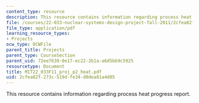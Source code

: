 ```yaml
---
content_type: resource
description: This resource contains information regarding process heat progress report.
file: /courses/22-033-nuclear-systems-design-project-fall-2011/2cfea82f273c519dfe34d0dea81a4d05_MIT22_033F11_proj_p2_heat.pdf
file_type: application/pdf
learning_resource_types:
- Projects
ocw_type: OCWFile
parent_title: Projects
parent_type: CourseSection
parent_uid: 72ee7639-0e17-ec22-2b1a-a6d5bb9c5925
resourcetype: Document
title: MIT22_033F11_proj_p2_heat.pdf
uid: 2cfea82f-273c-519d-fe34-d0dea81a4d05
---
```

This resource contains information regarding process heat progress report.

